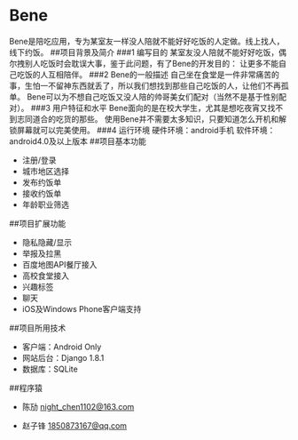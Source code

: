 # Bene
Bene是陪吃应用，专为某室友一样没人陪就不能好好吃饭的人定做。线上找人，线下约饭。
##项目背景及简介
###1 编写目的
    某室友没人陪就不能好好吃饭，偶尔拽别人吃饭时会耽误大事，鉴于此问题，有了Bene的开发目的：
    让更多不能自己吃饭的人互相陪伴。
###2 Bene的一般描述
    自己坐在食堂是一件非常痛苦的事，生怕一不留神东西就丢了，所以我们想找到那些自己吃饭的人，让他们不再孤单。
    Bene可以为不想自己吃饭又没人陪的帅哥美女们配对（当然不是基于性别配对）。
###3 用户特征和水平
    Bene面向的是在校大学生，尤其是想吃夜宵又找不到志同道合的吃货的那些。
    使用Bene并不需要太多知识，只要知道怎么开机和解锁屏幕就可以完美使用。
###4 运行环境
    硬件环境：android手机
    软件环境：android4.0及以上版本
##项目基本功能
* 注册/登录
* 城市地区选择
* 发布约饭单
* 接收约饭单
* 年龄职业筛选

##项目扩展功能
* 隐私隐藏/显示
* 举报及拉黑
* 百度地图API餐厅接入
* 高校食堂接入
* 兴趣标签
* 聊天
* iOS及Windows Phone客户端支持

##项目所用技术
* 客户端：Android Only
* 网站后台：Django 1.8.1
* 数据库：SQLite

##程序猿
* 陈劢 night_chen1102@163.com

* 赵子锋 1850873167@qq.com

